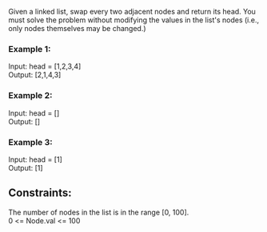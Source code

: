 Given a linked list, swap every two adjacent nodes and return its head. You must solve the problem without modifying the values in the list's nodes (i.e., only nodes themselves may be changed.)

   

### Example 1:  


Input: head = [1,2,3,4]  
Output: [2,1,4,3]  
### Example 2:  

Input: head = []  
Output: []  
### Example 3:  

Input: head = [1]  
Output: [1]  
 

## Constraints:  

The number of nodes in the list is in the range [0, 100].  
0 <= Node.val <= 100  
